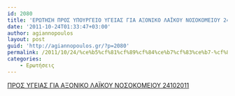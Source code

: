 ```yaml
---
id: 2080
title: 'ΕΡΩΤΗΣΗ ΠΡΟΣ ΥΠΟΥΡΓΕΙΟ ΥΓΕΙΑΣ ΓΙΑ ΑΞΟΝΙΚΟ ΛΑΪΚΟΥ ΝΟΣΟΚΟΜΕΙΟΥ 24-10-2011'
date: '2011-10-24T01:33:47+03:00'
author: agiannopoulos
layout: post
guid: 'http://agiannopoulos.gr/?p=2080'
permalink: /2011/10/24/%ce%b5%cf%81%cf%89%cf%84%ce%b7%cf%83%ce%b7-%cf%80%cf%81%ce%bf%cf%83-%cf%85%cf%80%ce%bf%cf%85%cf%81%ce%b3%ce%b5%ce%b9%ce%bf-%cf%85%ce%b3%ce%b5%ce%b9%ce%b1%cf%83-%ce%b3%ce%b9%ce%b1-%ce%b1%ce%be%ce%bf-2/
categories:
    - Ερωτήσεις
---
```


[ΠΡΟΣ ΥΓΕΙΑΣ ΓΙΑ ΑΞΟΝΙΚΟ ΛΑΪΚΟΥ ΝΟΣΟΚΟΜΕΙΟΥ 24102011](/wp-content/uploads/2012/04/cf80cf81cebfcf83-cf85ceb3ceb5ceb9ceb1cf83-ceb3ceb9ceb1-ceb1cebecebfcebdceb9cebacebf-cebbceb1cf8acebacebfcf85-cebdcebfcf83cebfcebacebf.doc)